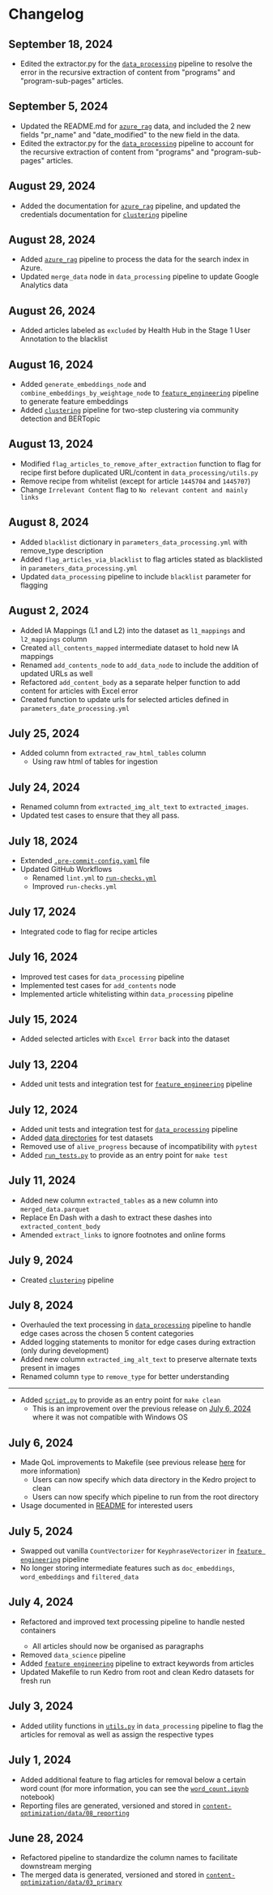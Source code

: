 # Changelog

## September 18, 2024 <a id="september-18-2024"></a>

- Edited the extractor.py for the [`data_processing`](content-optimization/src/content_optimization/pipelines/data_processing) pipeline to resolve the error in the recursive extraction of content from "programs" and "program-sub-pages" articles.

## September 5, 2024 <a id="september-5-2024"></a>

- Updated the README.md for [`azure_rag`](content-optimization/src/content_optimization/pipelines/azure-rag) data, and included the 2 new fields "pr_name" and "date_modified" to the new field in the data.
- Edited the extractor.py for the [`data_processing`](content-optimization/src/content_optimization/pipelines/data_processing) pipeline to account for the recursive extraction of content from "programs" and "program-sub-pages" articles.

## August 29, 2024 <a id="august-29-2024"></a>

- Added the documentation for [`azure_rag`](content-optimization/src/content_optimization/pipelines/azure-rag) pipeline, and updated the credentials documentation for [`clustering`](content-optimization/src/content_optimization/pipelines/clustering) pipeline

## August 28, 2024 <a id="august-28-2024"></a>

- Added [`azure_rag`](content-optimization/src/content_optimization/pipelines/azure-rag) pipeline to process the data for the search index in Azure.
- Updated `merge_data` node in `data_processing` pipeline to update Google Analytics data

## August 26, 2024 <a id="august-26-2024"></a>

- Added articles labeled as `excluded` by Health Hub in the Stage 1 User Annotation to the blacklist

## August 16, 2024 <a id="august-16-2024"></a>

- Added `generate_embeddings_node` and `combine_embeddings_by_weightage_node` to [`feature_engineering`](content-optimization/src/content_optimization/pipelines/feature_engineering) pipeline to generate feature embeddings
- Added [`clustering`](content-optimization/src/content_optimization/pipelines/clustering) pipeline for two-step clustering via community detection and BERTopic

## August 13, 2024 <a id="august-13-2024"></a>

- Modified `flag_articles_to_remove_after_extraction` function to flag for recipe first before duplicated URL/content in `data_processing/utils.py`
- Remove recipe from whitelist (except for article `1445704` and `1445707`)
- Change `Irrelevant Content` flag to `No relevant content and mainly links`

## August 8, 2024 <a id="august-8-2024"></a>

- Added `blacklist` dictionary in `parameters_data_processing.yml` with remove_type description
- Added `flag_articles_via_blacklist` to flag articles stated as blacklisted in `parameters_data_processing.yml`
- Updated `data_processing` pipeline to include `blacklist` parameter for flagging

## August 2, 2024 <a id="august-2-2024"></a>

- Added IA Mappings (L1 and L2) into the dataset as `l1_mappings` and `l2_mappings` column
- Created `all_contents_mapped` intermediate dataset to hold new IA mappings
- Renamed `add_contents_node` to `add_data_node` to include the addition of updated URLs as well
- Refactored `add_content_body` as a separate helper function to add content for articles with Excel error
- Created function to update urls for selected articles defined in `parameters_date_processing.yml`

## July 25, 2024 <a id="july-25-2024"></a>

- Added column from `extracted_raw_html_tables` column
  - Using raw html of tables for ingestion

## July 24, 2024 <a id="july-24-2024"></a>

- Renamed column from `extracted_img_alt_text` to `extracted_images`.
- Updated test cases to ensure that they all pass.

## July 18, 2024 <a id="july-18-2024"></a>

- Extended [`.pre-commit-config.yaml`](.pre-commit-config.yaml) file
- Updated GitHub Workflows
  - Renamed `lint.yml` to [`run-checks.yml`](.github/workflows/run-checks.yml)
  - Improved `run-checks.yml`

## July 17, 2024 <a id="july-17-2024"></a>

- Integrated code to flag for recipe articles

## July 16, 2024 <a id="july-16-2024"></a>

- Improved test cases for `data_processing` pipeline
- Implemented test cases for `add_contents` node
- Implemented article whitelisting within `data_processing` pipeline

## July 15, 2024 <a id="july-15-2024"></a>

- Added selected articles with `Excel Error` back into the dataset

## July 13, 2204 <a id="july-13-2024"></a>

- Added unit tests and integration test for [`feature_engineering`](content-optimization/src/content_optimization/pipelines/feature_engineering) pipeline

## July 12, 2024 <a id="july-12-2024"></a>

- Added unit tests and integration test for [`data_processing`](content-optimization/src/content_optimization/pipelines/data_processing) pipeline
- Added [data directories](content-optimization/tests/data) for test datasets
- Removed use of `alive_progress` because of incompatibility with `pytest`
- Added [`run_tests.py`](run_tests.py) to provide as an entry point for `make test`

## July 11, 2024 <a id="july-11-2024"></a>

- Added new column `extracted_tables` as a new column into `merged_data.parquet`
- Replace En Dash with a dash to extract these dashes into `extracted_content_body`
- Amended `extract_links` to ignore footnotes and online forms

## July 9, 2024 <a id="july-9-2024"></a>

- Created [`clustering`](content-optimization/src/content_optimization/pipelines/clustering) pipeline

## July 8, 2024 <a id="july-8-2024"></a>

- Overhauled the text processing in [`data_processing`](content-optimization/src/content_optimization/pipelines/data_processing) pipeline to handle edge cases across the chosen 5 content categories
- Added logging statements to monitor for edge cases during extraction (only during development)
- Added new column `extracted_img_alt_text` to preserve alternate texts present in images
- Renamed column `type` to `remove_type` for better understanding

---

- Added [`script.py`](script.py) to provide as an entry point for `make clean`
  - This is an improvement over the previous release on [July 6, 2024](#july-6-2024) where it was not compatible with Windows OS

## July 6, 2024 <a id="july-6-2024"></a>

- Made QoL improvements to Makefile (see previous release [here](#july-4-2024) for more information)
  - Users can now specify which data directory in the Kedro project to clean
  - Users can now specify which pipeline to run from the root directory
- Usage documented in [README](README.md#working-with-kedro-from-root-directory) for interested users

## July 5, 2024 <a id="july-5-2024"></a>

- Swapped out vanilla `CountVectorizer` for `KeyphraseVectorizer` in [`feature engineering`](content-optimization/src/content_optimization/pipelines/feature_engineering) pipeline
- No longer storing intermediate features such as `doc_embeddings`, `word_embeddings` and `filtered_data`

## July 4, 2024 <a id="july-4-2024"></a>

- Refactored and improved text processing pipeline to handle nested <div> containers
  - All articles should now be organised as paragraphs
- Removed `data_science` pipeline
- Added [`feature engineering`](content-optimization/src/content_optimization/pipelines/feature_engineering) pipeline to extract keywords from articles
- Updated Makefile to run Kedro from root and clean Kedro datasets for fresh run

## July 3, 2024 <a id="july-3-2024"></a>

- Added utility functions in [`utils.py`](content-optimization/src/content_optimization/pipelines/data_processing/utils.py) in `data_processing` pipeline to flag the articles for removal as well as assign the respective types

## July 1, 2024 <a id="july-1-2024"></a>

- Added additional feature to flag articles for removal below a certain word count (for more information, you can see the [`word_count.ipynb`](content-optimization/notebooks/word_count.ipynb) notebook)
- Reporting files are generated, versioned and stored in [`content-optimization/data/08_reporting`](content-optimization/data/08_reporting)

## June 28, 2024

- Refactored pipeline to standardize the column names to facilitate downstream merging
- The merged data is generated, versioned and stored in [`content-optimization/data/03_primary`](content-optimization/data/03_primary)
